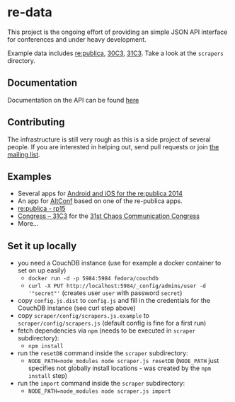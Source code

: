 # re-data

This project is the ongoing effort of providing an simple JSON API interface for conferences and under heavy development.

Example data includes [re:publica](http://re-publica.de), [30C3](http://events.ccc.de/congress/2013), [31C3](http://events.ccc.de/congress/2014). Take a look at the `scrapers` directory.

## Documentation

Documentation on the API can be found [here](doc/api.md)

## Contributing 

The infrastructure is still very rough as this is a side project of several people. If you are interested in helping out, send pull requests or join [the mailing list](https://lists.netzguerilla.net/mailman/listinfo/redata).

## Examples

- Several apps for [Android and iOS for the re:publica 2014](http://14.re-publica.de/session/developed-republica-apps-2014)
- An app for [AltConf](https://itunes.apple.com/us/app/id881934035) based on one of the re-publica apps.
- [re:publica - rp15](http://republica.conference.bits.io)
- [Congress – 31C3](https://itunes.apple.com/de/app/congress-31c3/id941205524) for the [31st Chaos Communication Congress](https://events.ccc.de/congress/2014)
- More…

## Set it up locally

 * you need a CouchDB instance (use for example a docker container to set on up easily)
   * `docker run -d -p 5984:5984 fedora/couchdb`
   * `curl -X PUT http://localhost:5984/_config/admins/user -d '"secret"'` (creates user `user` with password `secret`)
 * copy `config.js.dist` to `config.js` and fill in the credentials for the CouchDB instance (see curl step above)
 * copy `scraper/config/scrapers.js.example` to `scraper/config/scrapers.js` (default config is fine for a first run)
 * fetch dependencies via `npm` (needs to be executed in `scraper` subdirectory):
   * `npm install`
 * run the `resetDB` command inside the `scraper` subdirectory:
   * `NODE_PATH=node_modules node scraper.js resetDB` (`NODE_PATH` just specifies not globally install locations - was created by the `npm install` step)
 * run the `import` command inside the `scraper` subdirectory:
   * `NODE_PATH=node_modules node scraper.js import`

